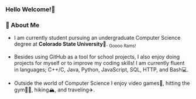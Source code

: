 ### Hello Welcome!👋
### :rocket: About Me
- I am currently student pursuing an undergraduate Computer Science degree at __Colorado State University__:ram:. <sub> Goooo Rams!</sub>

- Besides using GitHub as a tool for school projects, I also enjoy doing projects for myself or to improve my coding skills! I am currently fluent in languages; C++/C, Java, Python, JavaScript, SQL, HTTP, and Bash:computer:.

- Outside the world of Computer Science I enjoy video games:space_invader:, hitting the gym:weight_lifting_woman:, hiking:mountain_snow:, and traveling:airplane:.


<!--
**Sheamorgan123/sheamorgan123** is a ✨ _special_ ✨ repository because its `README.md` (this file) appears on your GitHub profile.

Here are some ideas to get you started:

- 🔭 I’m currently working on ...
- 🌱 I’m currently learning ...
- 👯 I’m looking to collaborate on ...
- 🤔 I’m looking for help with ...
- 💬 Ask me about ...
- 📫 How to reach me: ...
- 😄 Pronouns: ...
- ⚡ Fun fact: ...
-->
